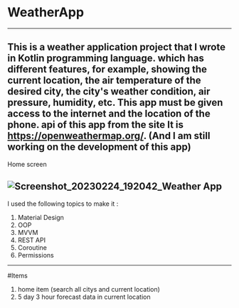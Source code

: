 # WeatherApp
---------------
This is a weather application project that I wrote in Kotlin programming language.
which has different features, for example, showing the current location, the air temperature of the desired city, the city's weather condition, air pressure, humidity, etc.
This app must be given access to the internet and the location of the phone.
api of this app from the site
It is https://openweathermap.org/.
(And I am still working on the development of this app)
---------------
Home screen 

![Screenshot_20230224_192042_Weather App](https://user-images.githubusercontent.com/115555417/221226166-f860b28d-59b5-4ac0-9ae6-4c6413bd7f34.jpg)
---------------
I used the following topics to make it :
1. Material Design
2. OOP
3. MVVM
4. REST API
5. Coroutine
6. Permissions
---------------
#Items
1. home item (search all citys and current location)
2. 5 day 3 hour forecast data in current location

